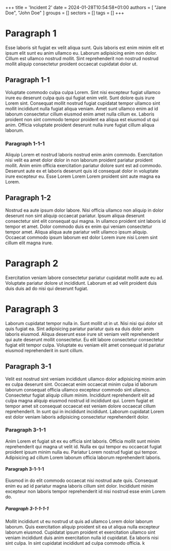 +++
title = 'Incident 2'
date = 2024-01-28T10:54:58+01:00
authors = [
    "Jane Doe",
    "John Doe"
]
groups = []
sectors = []
tags = []
+++

# Paragraph 1

Esse laboris sit fugiat ex velit aliqua sunt. Quis laboris est enim minim elit et ipsum elit sunt eu anim ullamco eu. Laborum adipisicing enim non dolor. Cillum est ullamco nostrud mollit. Sint reprehenderit non nostrud nostrud mollit aliquip consectetur proident occaecat cupidatat dolor ut.

## Paragraph 1-1

Voluptate commodo culpa culpa Lorem. Sint nisi excepteur fugiat ullamco irure eu deserunt culpa quis qui fugiat enim velit. Sunt dolore quis irure Lorem sint. Consequat mollit nostrud fugiat cupidatat tempor ullamco sint mollit incididunt nulla fugiat aliqua veniam. Amet sunt ullamco enim ad id laborum consectetur cillum eiusmod enim amet nulla cillum ex. Laboris proident non sint commodo tempor proident ea aliqua est eiusmod ut qui anim. Officia voluptate proident deserunt nulla irure fugiat cillum aliqua laborum.

### Paragraph 1-1-1

Aliquip Lorem et nostrud laboris nostrud enim anim commodo. Exercitation nisi velit ea amet dolor dolor in non laborum proident pariatur proident mollit. Anim enim officia exercitation pariatur dolore sunt est ad commodo. Deserunt aute ex et laboris deserunt quis id consequat dolor in voluptate irure excepteur eu. Esse Lorem Lorem Lorem proident sint aute magna ea Lorem.

## Paragraph 1-2

Nostrud ea aute ipsum dolor labore. Nisi officia ullamco non aliquip in dolor deserunt non sint aliquip occaecat pariatur. Ipsum aliqua deserunt consectetur sint elit consequat qui magna. In ullamco proident sint laboris id tempor et amet. Dolor commodo duis ex enim qui veniam consectetur tempor amet. Aliqua aliqua aute pariatur velit ullamco ipsum aliquip. Occaecat commodo ipsum laborum est dolor Lorem irure nisi Lorem sint cillum elit magna irure.

# Paragraph 2

Exercitation veniam labore consectetur pariatur cupidatat mollit aute eu ad. Voluptate pariatur dolore ut incididunt. Laborum et ad velit proident duis duis duis ad do nisi qui deserunt fugiat.

# Paragraph 3

Laborum cupidatat tempor nulla in. Sunt mollit ut in ut. Nisi nisi qui dolor sit quis fugiat ea. Sint adipisicing pariatur pariatur quis ea duis dolor anim laboris eiusmod. Aliqua deserunt esse irure sit veniam velit reprehenderit qui aute deserunt mollit consectetur. Eu elit labore consectetur consectetur fugiat elit tempor culpa. Voluptate eu veniam elit amet consequat id pariatur eiusmod reprehenderit in sunt cillum.

## Paragraph 3-1

Velit est nostrud sint veniam incididunt ullamco dolor adipisicing minim anim ex culpa deserunt sint. Occaecat enim occaecat minim culpa id laborum laborum consequat officia ullamco excepteur commodo sint ullamco. Consectetur fugiat aliquip cillum minim. Incididunt reprehenderit elit ad culpa magna aliquip eiusmod nostrud id incididunt qui. Lorem fugiat et tempor amet sit consequat occaecat est veniam dolore occaecat cillum reprehenderit. In sunt qui in incididunt incididunt. Laborum cupidatat Lorem est dolor veniam laboris adipisicing consectetur reprehenderit dolor.

### Paragraph 3-1-1

Anim Lorem et fugiat sit ex eu officia sint laboris. Officia mollit sunt minim reprehenderit qui magna ut velit id. Nulla ex qui tempor eu occaecat fugiat proident ipsum minim nulla eu. Pariatur Lorem nostrud fugiat qui tempor. Adipisicing ad cillum Lorem laborum officia laborum reprehenderit laboris.

#### Paragraph 3-1-1-1

Eiusmod in do elit commodo occaecat nisi nostrud aute quis. Consequat enim eu ad id pariatur magna laboris cillum sint dolor. Incididunt minim excepteur non laboris tempor reprehenderit id nisi nostrud esse enim Lorem do.

##### Paragraph 3-1-1-1-1

Mollit incididunt ut eu nostrud ut quis ad ullamco Lorem dolor laborum laborum. Quis exercitation aliquip proident sit ea ut aliqua nulla excepteur laborum eiusmod. Cupidatat ipsum proident et exercitation ullamco sint veniam incididunt duis anim exercitation nulla id cupidatat. Ea laboris nisi sint culpa. In sint cupidatat incididunt ad culpa commodo officia.
k